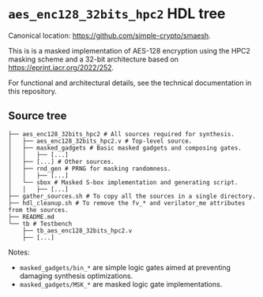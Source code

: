 # `aes_enc128_32bits_hpc2` HDL tree

Canonical location: <https://github.com/simple-crypto/smaesh>.

This is is a masked implementation of AES-128 encryption using the HPC2 masking
scheme and a 32-bit architecture based on <https://eprint.iacr.org/2022/252>.

For functional and architectural details, see the technical documentation in
this repository.

## Source tree

```
├── aes_enc128_32bits_hpc2 # All sources required for synthesis.
│   ├── aes_enc128_32bits_hpc2.v # Top-level source.
│   ├── masked_gadgets # Basic masked gadgets and composing gates.
│   │   ├── [...]
│   ├── [...] # Other sources.
│   ├── rnd_gen # PRNG for masking randomness.
│   │   ├── [...]
│   └── sbox # Masked S-box implementation and generating script.
│   │   ├── [...]
├── gather_sources.sh # To copy all the sources in a single directory.
├── hdl_cleanup.sh # To remove the fv_* and verilator_me attributes from the sources.
├── README.md
└── tb # Testbench
    ├── tb_aes_enc128_32bits_hpc2.v
    ├── [...]
```

Notes:
- `masked_gadgets/bin_*` are simple logic gates aimed at preventing damaging synthesis optimizations.
- `masked_gadgets/MSK_*` are masked logic gate implementations.

